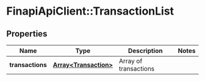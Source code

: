 # FinapiApiClient::TransactionList

## Properties
Name | Type | Description | Notes
------------ | ------------- | ------------- | -------------
**transactions** | [**Array&lt;Transaction&gt;**](Transaction.md) | Array of transactions | 


